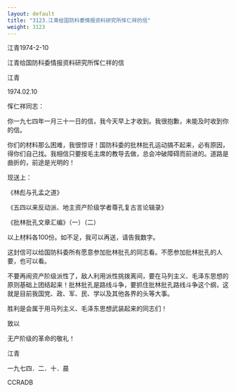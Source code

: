 ```yaml
---
layout: default
title: "3123.江青给国防科委情报资料研究所恽仁祥的信"
weight: 3123
---
```


江青1974-2-10

江青给国防科委情报资料研究所恽仁祥的信

江青

1974.02.10

恽仁祥同志：

你一九七四年一月三十一日的信，我今天早上才收到。我很抱歉，未能及时收到你的信。

你们的材料那么困难，我很惊讶！国防科委的批林批孔运动搞不起来，必有原因，得你们自己找。我相信只要按毛主席的教导去做，总会冲破障碍而前进的。道路是曲折的，前途是光明的！

现送上：

《林彪与孔孟之道》

《五四以来反动派、地主资产阶级学者尊孔复古言论辑录》

《批林批孔文章汇编》（一）（二）

以上材料各100份。如不足，我可以再送，请告我数字。

这封信可以给国防科委所有愿意参加批林批孔的同志看。不愿参加批林批孔的人要，也可以看。

不要再闹资产阶级派性了，敌人利用派性挑拨离间，要在马列主义、毛泽东思想的原则基础上团结起来！批林批孔是路线斗争，要抓住批林批孔路线斗争这个纲，这就是目前我国党、政、军、民、学以及其他各界的头等大事。

胜利是会属于用马列主义、毛泽东思想武装起来的同志们！

致以

无产阶级的革命的敬礼！

江青

一九七四．二．十．晨

CCRADB

